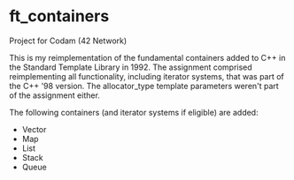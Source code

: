 # ft_containers

Project for Codam (42 Network)

This is my reimplementation of the fundamental containers added to C++ in the Standard Template Library in 1992.
The assignment comprised reimplementing all functionality, including iterator systems, that was part of the C++ '98 version.
The allocator_type template parameters weren't part of the assignment either.

The following containers (and iterator systems if eligible) are added:

- Vector
- Map
- List
- Stack
- Queue
